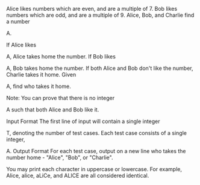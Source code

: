 Alice likes numbers which are even, and are a multiple of 7.
Bob likes numbers which are odd, and are a multiple of 9.
Alice, Bob, and Charlie find a number 

A.

If Alice likes 

A, Alice takes home the number.
If Bob likes 

A, Bob takes home the number.
If both Alice and Bob don't like the number, Charlie takes it home.
Given 

A, find who takes it home.

Note: You can prove that there is no integer 

A such that both Alice and Bob like it.

Input Format
The first line of input will contain a single integer 

T, denoting the number of test cases.
Each test case consists of a single integer, 

A.
Output Format
For each test case, output on a new line who takes the number home - "Alice", "Bob", or "Charlie".

You may print each character in uppercase or lowercase. For example, Alice, alice, aLiCe, and ALICE are all considered identical.
